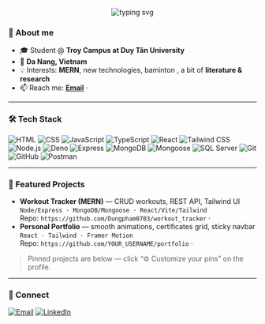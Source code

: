 <!-- Profile: Phạm Thanh Dũng | Da Nang, Viet Nam -->
<p align="center">
  <img src="https://readme-typing-svg.demolab.com?font=Inter&weight=700&size=28&duration=2800&pause=800&center=true&vCenter=true&width=720&lines=Hi%2C+I'm+Dung+%F0%9F%91%8B;Full-stack+Learner+%7C+MERN;TypeScript+%7C+Deno;Love+UI%2FUX%2C+Clean+Code%2C+and+Writing" alt="typing svg" />

</p>

### 👋 About me
- 🎓 Student @ **Troy Campus at Duy Tân University**
- 📍 **Da Nang, Vietnam**
- 💡 Interests: **MERN**, new technologies, baminton , a bit of **literature & research**
- 📫 Reach me: **[Email](mailto:phamthanhdung1112@gmail.com)** · 

---

### 🛠️ Tech Stack
<p>
  <!-- Frontend -->
  <img alt="HTML" src="https://img.shields.io/badge/HTML5-ef652a?logo=html5&logoColor=white">
  <img alt="CSS" src="https://img.shields.io/badge/CSS3-2965f1?logo=css3&logoColor=white">
  <img alt="JavaScript" src="https://img.shields.io/badge/JavaScript-f7df1e?logo=javascript&logoColor=222">
  <img alt="TypeScript" src="https://img.shields.io/badge/TypeScript-3178c6?logo=typescript&logoColor=white">
  <img alt="React" src="https://img.shields.io/badge/React-20232a?logo=react&logoColor=61dafb">
  <img alt="Tailwind CSS" src="https://img.shields.io/badge/Tailwind-0ea5e9?logo=tailwindcss&logoColor=white">
  <!-- Backend / Runtimes -->
  <img alt="Node.js" src="https://img.shields.io/badge/Node.js-3c873a?logo=nodedotjs&logoColor=white">
  <img alt="Deno" src="https://img.shields.io/badge/Deno-000000?logo=deno&logoColor=white">
  <img alt="Express" src="https://img.shields.io/badge/Express-000?logo=express&logoColor=white">
  <img alt="MongoDB" src="https://img.shields.io/badge/MongoDB-116149?logo=mongodb&logoColor=white">
  <img alt="Mongoose" src="https://img.shields.io/badge/Mongoose-880000?logo=mongoose&logoColor=white">
  <img alt="SQL Server" src="https://img.shields.io/badge/SQL%20Server-cc2927?logo=microsoftsqlserver&logoColor=white">
  <!-- Tools -->
  <img alt="Git" src="https://img.shields.io/badge/Git-f05032?logo=git&logoColor=white">
  <img alt="GitHub" src="https://img.shields.io/badge/GitHub-181717?logo=github&logoColor=white">
  <img alt="Postman" src="https://img.shields.io/badge/Postman-ff6c37?logo=postman&logoColor=white">
</p>

---

### 🚀 Featured Projects
- **Workout Tracker (MERN)** — CRUD workouts, REST API, Tailwind UI  
  `Node/Express · MongoDB/Mongoose · React/Vite/Tailwind`  
  Repo: `https://github.com/Dungpham0703/workout_tracker` ·
- **Personal Portfolio** — smooth animations, certificates grid, sticky navbar  
  `React · Tailwind · Framer Motion`  
  Repo: `https://github.com/YOUR_USERNAME/portfolio` · 

> Pinned projects are below — click “⚙️ Customize your pins” on the profile.
---

### 🤝 Connect
<a href="mailto:phamthanhdung111@gmail.com"><img alt="Email" src="https://img.shields.io/badge/Email-me-0b5?logo=gmail&logoColor=white"></a>
<a href="https://www.linkedin.com/in/dung-pham-thanh-5a88a0364/"><img alt="LinkedIn" src="https://img.shields.io/badge/LinkedIn-0a66c2?logo=linkedin&logoColor=white"></a>
